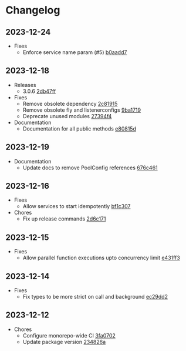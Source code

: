# Changelog
## 2023-12-24
- Fixes
  - Enforce service name param (#5) [b0aadd7](https://github.com/differentialhq/differential/commit/b0aadd7)
## 2023-12-18
- Releases
  - 3.0.6 [2db47ff](https://github.com/differentialhq/differential/commit/2db47ff)
- Fixes
  - Remove obsolete dependency [2c81915](https://github.com/differentialhq/differential/commit/2c81915)
  - Remove obsolete fly and listenerconfigs [9ba1719](https://github.com/differentialhq/differential/commit/9ba1719)
  - Deprecate unused modules [27394f4](https://github.com/differentialhq/differential/commit/27394f4)
- Documentation
  - Documentation for all public methods [e80815d](https://github.com/differentialhq/differential/commit/e80815d)
## 2023-12-19
- Documentation
  - Update docs to remove PoolConfig references [676c461](https://github.com/differentialhq/differential/commit/676c461)
## 2023-12-16
- Fixes
  - Allow services to start idempotently [bf1c307](https://github.com/differentialhq/differential/commit/bf1c307)
- Chores
  - Fix up release commands [2d6c171](https://github.com/differentialhq/differential/commit/2d6c171)
## 2023-12-15
- Fixes
  - Allow parallel function executions upto concurrency limit [e431ff3](https://github.com/differentialhq/differential/commit/e431ff3)
## 2023-12-14
- Fixes
  - Fix types to be more strict on call and background [ec29dd2](https://github.com/differentialhq/differential/commit/ec29dd2)
## 2023-12-12
- Chores
  - Configure monorepo-wide CI [3fa0702](https://github.com/differentialhq/differential/commit/3fa0702)
  - Update package version [234826a](https://github.com/differentialhq/differential/commit/234826a)
